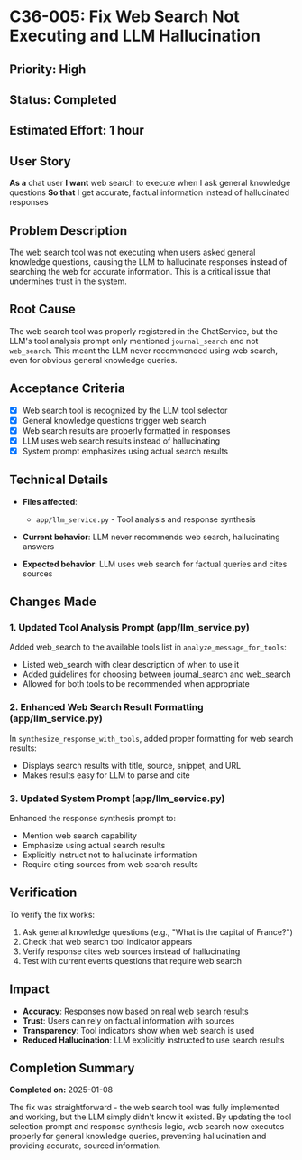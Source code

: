 # C36-005: Fix Web Search Not Executing and LLM Hallucination

## Priority: High
## Status: Completed
## Estimated Effort: 1 hour

## User Story
**As a** chat user
**I want** web search to execute when I ask general knowledge questions
**So that** I get accurate, factual information instead of hallucinated responses

## Problem Description
The web search tool was not executing when users asked general knowledge questions, causing the LLM to hallucinate responses instead of searching the web for accurate information. This is a critical issue that undermines trust in the system.

## Root Cause
The web search tool was properly registered in the ChatService, but the LLM's tool analysis prompt only mentioned `journal_search` and not `web_search`. This meant the LLM never recommended using web search, even for obvious general knowledge queries.

## Acceptance Criteria
- [x] Web search tool is recognized by the LLM tool selector
- [x] General knowledge questions trigger web search
- [x] Web search results are properly formatted in responses
- [x] LLM uses web search results instead of hallucinating
- [x] System prompt emphasizes using actual search results

## Technical Details
- **Files affected**:
  - `app/llm_service.py` - Tool analysis and response synthesis

- **Current behavior**: LLM never recommends web search, hallucinating answers
- **Expected behavior**: LLM uses web search for factual queries and cites sources

## Changes Made

### 1. Updated Tool Analysis Prompt (app/llm_service.py)
Added web_search to the available tools list in `analyze_message_for_tools`:
- Listed web_search with clear description of when to use it
- Added guidelines for choosing between journal_search and web_search
- Allowed for both tools to be recommended when appropriate

### 2. Enhanced Web Search Result Formatting (app/llm_service.py)
In `synthesize_response_with_tools`, added proper formatting for web search results:
- Displays search results with title, source, snippet, and URL
- Makes results easy for LLM to parse and cite

### 3. Updated System Prompt (app/llm_service.py)
Enhanced the response synthesis prompt to:
- Mention web search capability
- Emphasize using actual search results
- Explicitly instruct not to hallucinate information
- Require citing sources from web search results

## Verification
To verify the fix works:
1. Ask general knowledge questions (e.g., "What is the capital of France?")
2. Check that web search tool indicator appears
3. Verify response cites web sources instead of hallucinating
4. Test with current events questions that require web search

## Impact
- **Accuracy**: Responses now based on real web search results
- **Trust**: Users can rely on factual information with sources
- **Transparency**: Tool indicators show when web search is used
- **Reduced Hallucination**: LLM explicitly instructed to use search results

## Completion Summary
**Completed on:** 2025-01-08

The fix was straightforward - the web search tool was fully implemented and working, but the LLM simply didn't know it existed. By updating the tool selection prompt and response synthesis logic, web search now executes properly for general knowledge queries, preventing hallucination and providing accurate, sourced information.
